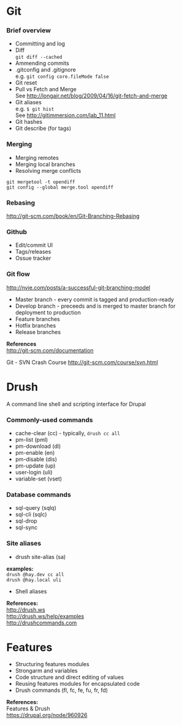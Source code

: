 Git
===

### Brief overview

* Committing and log
* Diff  
  ``git diff --cached``
* Ammending commits
* .gitconfig and .gitignore  
  e.g. `git config core.fileMode false`
* Git reset
* Pull vs Fetch and Merge  
  See http://longair.net/blog/2009/04/16/git-fetch-and-merge
* Git aliases  
  e.g. `$ git hist`  
  See http://gitimmersion.com/lab_11.html  
* Git hashes
* Git describe (for tags)

### Merging

* Merging remotes
* Merging local branches
* Resolving merge conflicts

```
git mergetool -t opendiff
git config --global merge.tool opendiff
```

### Rebasing

http://git-scm.com/book/en/Git-Branching-Rebasing

### Github

* Edit/commit UI
* Tags/releases
* Ossue tracker

### Git flow

http://nvie.com/posts/a-successful-git-branching-model  

* Master branch - every commit is tagged and production-ready
* Develop branch - preceeds and is merged to master branch for deployment to production
* Feature branches
* Hotfix branches
* Release branches

**References**  
http://git-scm.com/documentation  

Git - SVN Crash Course
http://git-scm.com/course/svn.html

Drush
====

A command line shell and scripting interface for Drupal

### Commonly-used commands

* cache-clear (cc) - typically, `drush cc all`
* pm-list (pml)
* pm-download (dl)
* pm-enable (en)
* pm-disable (dis)
* pm-update (up)
* user-login (uli)
* variable-set (vset)

### Database commands

* sql-query (sqlq)
* sql-cli (sqlc)
* sql-drop
* sql-sync

### Site aliases

* drush site-alias (sa)

**examples:**  
`drush @hay.dev cc all`  
`drush @hay.local uli`  

* Shell aliases

**References:**  
http://drush.ws  
http://drush.ws/help/examples  
http://drushcommands.com  

Features
======

* Structuring features modules
* Strongarm and variables
* Code structure and direct editing of values
* Reusing features modules for encapsulated code
* Drush commands (fl, fc, fe, fu, fr, fd)

**References:**  
Features & Drush  
https://drupal.org/node/960926
